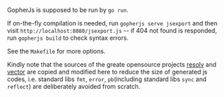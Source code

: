 GopherJs is supposed to be run by `go run`. 

If on-the-fly compilation is needed, run `gopherjs serve jsexport` and then visit `http://localhost:8080/jsexport.js` -- if 404 not found is responded, run `gopherjs build` to check syntax errors.

See the `Makefile` for more options.

Kindly note that the sources of the greate opensource projects [resolv](https://github.com/SolarLune/resolv) and [vector](https://github.com/quartercastle/vector) are copied and modified here to reduce the size of generated js codes, i.e. standard libs `fmt`, `error`, `pb`(including standard libs `sync` and `reflect`) are deliberately avoided from scratch. 
